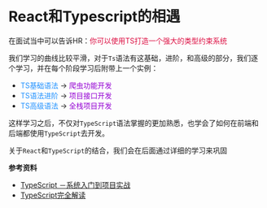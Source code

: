 # React和Typescript的相遇

在面试当中可以告诉HR：<font color=#DD1144>你可以使用TS打造一个强大的类型约束系统</font>


我们学习的曲线比较平滑，对于`Ts`语法有这基础，进阶，和高级的部分，我们逐个学习，并在每个阶段学习后附带上一个实例：
+ <font color=#1E90FF>TS基础语法</font> -> <font color=#9400D3>爬虫功能开发</font>
+ <font color=#1E90FF>TS语法进阶</font> -> <font color=#9400D3>项目接口开发</font>
+ <font color=#1E90FF>TS高级语法</font> -> <font color=#9400D3>全栈项目开发</font>

这样学习之后，不仅对`TypeScript`语法掌握的更加熟悉，也学会了如何在前端和后端都使用`TypeScript`去开发。

关于`React`和`TypeScript`的结合，我们会在后面通过详细的学习来巩固


**参考资料**

+ [TypeScript －系统入门到项目实战](https://coding.imooc.com/class/412.html)
+ [TypeScript完全解读](https://ke.sifou.com/course/1650000018455856)